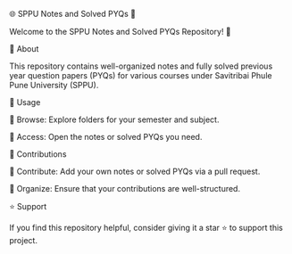 🌐 SPPU Notes and Solved PYQs 📘

Welcome to the SPPU Notes and Solved PYQs Repository! 🚀

📌 About

This repository contains well-organized notes and fully solved previous year question papers (PYQs) for various courses under Savitribai Phule Pune University (SPPU).

📂 Usage

📁 Browse: Explore folders for your semester and subject.

📄 Access: Open the notes or solved PYQs you need.

🤝 Contributions

📌 Contribute: Add your own notes or solved PYQs via a pull request.

📌 Organize: Ensure that your contributions are well-structured.

⭐ Support

If you find this repository helpful, consider giving it a star ⭐ to support this project.
